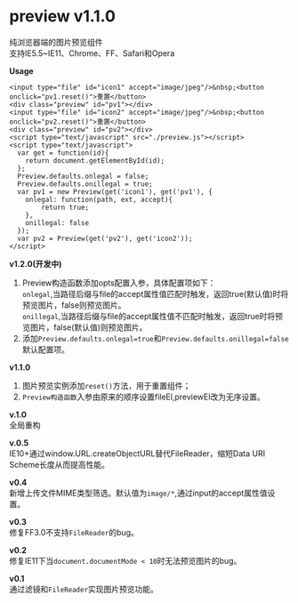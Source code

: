 preview v1.1.0
=======

纯浏览器端的图片预览组件<br/>
支持IE5.5~IE11、Chrome、FF、Safari和Opera<br/>

**Usage**<br/>
````
<input type="file" id="icon1" accept="image/jpeg"/>&nbsp;<button onclick="pv1.reset()">重置</button>
<div class="preview" id="pv1"></div>
<input type="file" id="icon2" accept="image/jpeg"/>&nbsp;<button onclick="pv2.reset()">重置</button>
<div class="preview" id="pv2"></div>
<script type="text/javascript" src="./preview.js"></script>
<script type="text/javascript">
  var get = function(id){
  	return document.getElementById(id);
  };
  Preview.defaults.onlegal = false;
  Preview.defaults.onillegal = true;
  var pv1 = new Preview(get('icon1'), get('pv1'), {
  	onlegal: function(path, ext, accept){
  		return true;
  	},
  	onillegal: false 
  });
  var pv2 = Preview(get('pv2'), get('icon2'));
</script>
````

**v1.2.0(开发中)**<br/>
1. Preview构造函数添加opts配置入参，具体配置项如下：<br/>
`onlegal`,当路径后缀与file的accept属性值匹配时触发，返回true(默认值)时将预览图片，false则预览图片。<br/>
`onillegal`,当路径后缀与file的accept属性值不匹配时触发，返回true时将预览图片，false(默认值)则预览图片。<br/>
2. 添加`Preview.defaults.onlegal=true`和`Preview.defaults.onillegal=false`默认配置项。<br/>

**v1.1.0**<br/>
1. 图片预览实例添加`reset()`方法，用于重置组件；<br/>
2. `Preview构造函数`入参由原来的顺序设置fileEl,previewEl改为无序设置。

**v.1.0**<br/>
全局重构

**v.0.5**<br/>
IE10+通过window.URL.createObjectURL替代FileReader，缩短Data URI Scheme长度从而提高性能。

**v0.4**<br/>
新增上传文件MIME类型筛选。默认值为`image/*`,通过input的accept属性值设置。<br/>

**v0.3**<br/>
修复FF3.0不支持`FileReader`的bug。<br/>

**v0.2**<br/>
修复IE11下当`document.documentMode < 10`时无法预览图片的bug。<br/>

**v0.1**<br/>
通过滤镜和`FileReader`实现图片预览功能。<br/>
 
